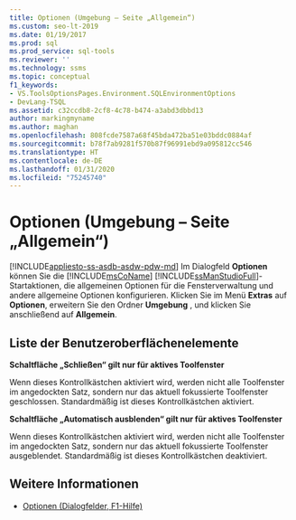 ```yaml
---
title: Optionen (Umgebung – Seite „Allgemein“)
ms.custom: seo-lt-2019
ms.date: 01/19/2017
ms.prod: sql
ms.prod_service: sql-tools
ms.reviewer: ''
ms.technology: ssms
ms.topic: conceptual
f1_keywords:
- VS.ToolsOptionsPages.Environment.SQLEnvironmentOptions
- DevLang-TSQL
ms.assetid: c32ccdb8-2cf8-4c78-b474-a3abd3dbbd13
author: markingmyname
ms.author: maghan
ms.openlocfilehash: 808fcde7587a68f45bda472ba51e03bddc0884af
ms.sourcegitcommit: b78f7ab9281f570b87f96991ebd9a095812cc546
ms.translationtype: HT
ms.contentlocale: de-DE
ms.lasthandoff: 01/31/2020
ms.locfileid: "75245740"
---
```

# <a name="options-environment---general-page"></a>Optionen (Umgebung – Seite „Allgemein“)

[!INCLUDE[appliesto-ss-asdb-asdw-pdw-md](../../includes/appliesto-ss-asdb-asdw-pdw-md.md)]
Im Dialogfeld **Optionen** können Sie die [!INCLUDE[msCoName](../../includes/msconame_md.md)] [!INCLUDE[ssManStudioFull](../../includes/ssmanstudiofull-md.md)]-Startaktionen, die allgemeinen Optionen für die Fensterverwaltung und andere allgemeine Optionen konfigurieren. Klicken Sie im Menü **Extras** auf **Optionen**, erweitern Sie den Ordner **Umgebung** , und klicken Sie anschließend auf **Allgemein**.

## <a name="uielement-list"></a>Liste der Benutzeroberflächenelemente

**Schaltfläche „Schließen“ gilt nur für aktives Toolfenster**

Wenn dieses Kontrollkästchen aktiviert wird, werden nicht alle Toolfenster im angedockten Satz, sondern nur das aktuell fokussierte Toolfenster geschlossen. Standardmäßig ist dieses Kontrollkästchen aktiviert.

**Schaltfläche „Automatisch ausblenden“ gilt nur für aktives Toolfenster**

Wenn dieses Kontrollkästchen aktiviert wird, werden nicht alle Toolfenster im angedockten Satz, sondern nur das aktuell fokussierte Toolfenster ausgeblendet. Standardmäßig ist dieses Kontrollkästchen deaktiviert.

## <a name="see-also"></a>Weitere Informationen

- [Optionen (Dialogfelder, F1-Hilfe)](options-dialog-boxes-f1-help.md)